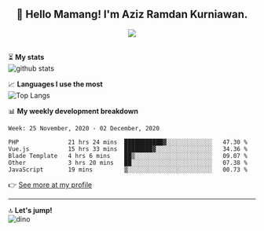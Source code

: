 <h2 align="center">👋 Hello Mamang! I'm Aziz Ramdan Kurniawan.</h2>  
<p align="center">
  <img src="https://komarev.com/ghpvc/?username=azizramdan"> <br><br>
</p>
    
⏳ **My stats**  
![github stats](https://github-readme-stats.vercel.app/api?username=azizramdan&show_icons=true&count_private=true&title_color=000&hide_border=true&hide_title=true)  

📈 **Languages I use the most**  
![Top Langs](https://github-readme-stats.vercel.app/api/top-langs/?username=azizramdan&layout=compact&langs_count=6&hide=tsql&hide_border=true&hide_title=true&exclude_repo=Futsal-Go,Futsal-Go-Admin,Sistem-Informasi-Sensus-Harian-Rawat-Inap)  

📊 **My weekly development breakdown**
<!--START_SECTION:waka-->
```text
Week: 25 November, 2020 - 02 December, 2020

PHP              21 hrs 24 mins  ███████████▓░░░░░░░░░░░░░   47.30 % 
Vue.js           15 hrs 33 mins  ████████▓░░░░░░░░░░░░░░░░   34.36 % 
Blade Template   4 hrs 6 mins    ██▒░░░░░░░░░░░░░░░░░░░░░░   09.07 % 
Other            3 hrs 20 mins   ██░░░░░░░░░░░░░░░░░░░░░░░   07.38 % 
JavaScript       19 mins         ▒░░░░░░░░░░░░░░░░░░░░░░░░   00.73 % 
```
<!--END_SECTION:waka-->
👉 [See more at my profile](https://wakatime.com/@azizramdan)
***
🔝 **Let's jump!**  
![dino](https://raw.githubusercontent.com/azizramdan/azizramdan/master/dino.gif)  
